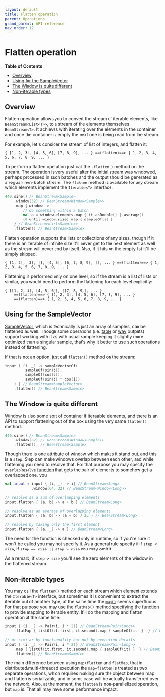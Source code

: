 ```yaml
---
layout: default
title: Flatten operation
parent: Operations
grand_parent: API reference
nav_order: 12
---
```

# Flatten operation

<!-- START doctoc generated TOC please keep comment here to allow auto update -->
<!-- DON'T EDIT THIS SECTION, INSTEAD RE-RUN doctoc TO UPDATE -->
**Table of Contents**

- [Overview](#overview)
- [Using for the SampleVector](#using-for-the-samplevector)
- [The Window is quite different](#the-window-is-quite-different)
- [Non-iterable types](#non-iterable-types)

<!-- END doctoc generated TOC please keep comment here to allow auto update -->

## Overview

Flatten operation allows you to convert the stream of iterable elements, like `BeanStream<List<T>>`, to a stream of the elements themselves `BeanStream<T>`. It achieves with iterating over the elements in the container and once the container is empty the next one is being read from the stream.

For example, let's consider the stream of list of integers, and flatten it:

```text
{ [1, 2, 3], [4, 5, 6], [7, 8, 9], ... } ==(flatten)==> { 1, 2, 3, 4, 5, 6, 7, 8, 9, ... }
```

To perform a flatten operation just call the `.flatten()` method on the stream. The operation is very useful after the initial stream was windowed, perhaps processed in such batches and the output should be generated as a regualr non-batch stream. The `flatten` method is available for any stream which elements implement the `Iterable<T>` interface.

```kotlin
440.sine() // BeanStream<Sample>
    .window(32) // BeanStream<Window<Sample>>
    .map { window ->
        // do something within a batch 
        val a = window.elements.map { it.asDouble() }.average()
        (0 until window.size).map { sampleOf(a) }
    } // BeanStream<List<Sample>>
    .flatten() // BeanStream<Sample>
```

Flatten operation supports the lists or collections of any sizes, though if it there is an iterable of infinite size it'll never get to the next element as well as the stream will never end by itself. Also, if it hits on the empty list it'll be simply skipped.

```text
{ [1, 2], [3], [], [4, 5], [6, 7, 8, 9], [], ... } ==(flatten)==> { 1, 2, 3, 4, 5, 6, 7, 8, 9, ... }
```

Flattening is performed only on one level, so if the stream is a list of lists or similar, you would need to perform the flattening for each level explicitly:

```text
{ [[1, 2, 3], [4, 5, 6]], [[7, 8, 9]], ... }
    ==(flatten)==> { [1, 2, 3], [4, 5, 6], [7, 8, 9], ... }
    ==(flatten)==> { 1, 2, 3, 4, 5, 6, 7, 8, 9, ... }
```

## Using for the SampleVector

[SampleVector](../readme.md#samplevector), which is technically is just an array of samples, can be flattened as well. Though some operations (i.e. [table](../outputs/table-output.md#sample-type) or [wav](../outputs/wav-output.md#performance-boost) outputs) support working with it as with usual sample keeping it slightly more optimized than a singular sample, that's why it better to use such operations instead of flattening.

If that is not an option, just call `flatten()` method on the stream:

```kotlin
input { (i, _) -> sampleVectorOf(
         sampleOf(sin(i)), 
         sampleOf(cos(i)), 
         sampleOf(sin(i) * cos(i))
    ) } // BeanStream<SampleVector>
    .flatten() // BeanStream<Sample>
```

## The Window is quite different

[Window](window-operation.md) is also some sort of container if iteraable elements, and there is an API to support flattening out of the box using the very same `flatten()` method. 

```kotlin
440.sine() // BeanStream<Sample>
    .window(32) // BeanStream<Window<Sample>>
    .flatten()  // BeanStream<Sample>
```

Though there is one attribute of window which makes it stand out, and this is a `step`. Step can make windows overlap between each other, and while flattening you need to resolve that. For that purpose you may specify the `overlapResolve` [function](../functions.md) that gets the pair of elements to somehow get a overlapped one, you

```kotlin
val input = input { (i, _) -> i} // BeanStream<Long>
            .window(64, 32) // BeanStream<Window<Long>>

// resolve as a sum of overlapping elements
input.flatten { (a, b) -> a + b } // BeanStream<Long>

// resolve as an average of overlapping elements
input.flatten { (a, b) -> (a + b) / 2L } // BeanStream<Long>

// resolve by taking only the first element
input.flatten { (a, _) -> a } // BeanStream<Long>
```

The need for the function is checked only in runtime, so if you're sure it won't be called you may not specify it. As a general rule specify it if `step < size`, if `step == size || step > size` you may omit it.

As a remark, if `step > size` you'll see the zero elements of the window in the flattened stream.

## Non-iterable types

You may call the `flatten()` method on each stream which element extends the `Iterable<T>` interface, but sometimes it is convenient to extract the iterable out of another type, at the same time the [`map()`](map-operation.md) seems superfluous. For that purpose you may use the `flatMap()` method specifying the [function](../functions.md) to provide mapping to iterable entity. It'll do the mapping and flatten operation at the same time:

```kotlin
input { (i, _) -> Pair(i, i * 2)} // BeanStream<Pair<Long>>
    .flatMap { listOf(it.first, it.second).map { sampleOf(it) }  } // BeanStream<Sample>

// or similar by functionality but not by execution details
input { (i, _) -> Pair(i, i * 2)} // BeanStream<Pair<Long>>
    .map { listOf(it.first, it.second).map { sampleOf(it) }  } // BeanStream<List<Sample>>
    .flatten() // BeanStream<Sample>
```

The main difference between using `map+flatten` and `flatMap`, that in distributed/multi-threaded execution the `map+flatten` is treated as two separate operations, which requires making sure the object between map and flatten is serializable, and in some case will be actually transferred over the network. Also, at the moment, the `flatten` is non-parallelized operation, but `map` is. That all may have some performance impact.